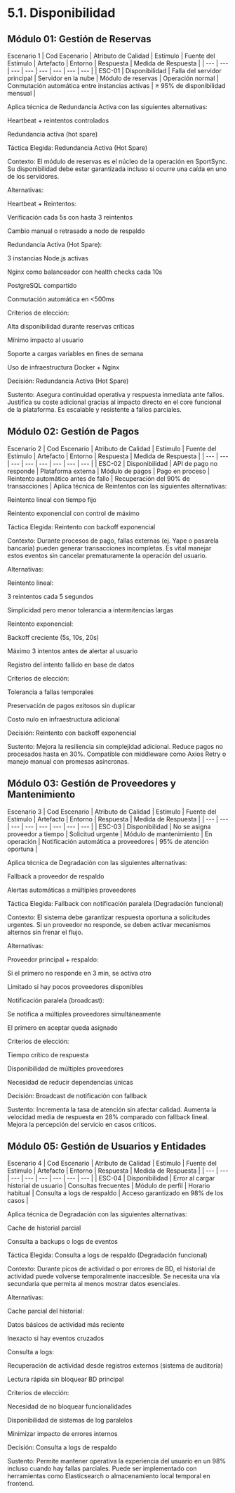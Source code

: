 # 5.1. Disponibilidad

## Módulo 01: Gestión de Reservas

Escenario 1
| Cod Escenario | Atributo de Calidad | Estímulo | Fuente del Estímulo | Artefacto | Entorno | Respuesta | Medida de Respuesta |
| --- | --- | --- | --- | --- | --- | --- | --- |
| ESC-01 | Disponibilidad | Falla del servidor principal | Servidor en la nube | Módulo de reservas | Operación normal | Conmutación automática entre instancias activas | ≥ 95% de disponibilidad mensual |

Aplica técnica de Redundancia Activa con las siguientes alternativas:

Heartbeat + reintentos controlados

Redundancia activa (hot spare)

Táctica Elegida:
Redundancia Activa (Hot Spare)

Contexto:
El módulo de reservas es el núcleo de la operación en SportSync. Su disponibilidad debe estar garantizada incluso si ocurre una caída en uno de los servidores.

Alternativas:

Heartbeat + Reintentos:

Verificación cada 5s con hasta 3 reintentos

Cambio manual o retrasado a nodo de respaldo

Redundancia Activa (Hot Spare):

3 instancias Node.js activas

Nginx como balanceador con health checks cada 10s

PostgreSQL compartido

Conmutación automática en <500ms

Criterios de elección:

Alta disponibilidad durante reservas críticas

Mínimo impacto al usuario

Soporte a cargas variables en fines de semana

Uso de infraestructura Docker + Nginx

Decisión: Redundancia Activa (Hot Spare)

Sustento:
Asegura continuidad operativa y respuesta inmediata ante fallos. Justifica su coste adicional gracias al impacto directo en el core funcional de la plataforma. Es escalable y resistente a fallos parciales.

## Módulo 02: Gestión de Pagos
Escenario 2
| Cod Escenario | Atributo de Calidad | Estímulo | Fuente del Estímulo | Artefacto | Entorno | Respuesta | Medida de Respuesta |
| --- | --- | --- | --- | --- | --- | --- | --- |
| ESC-02 | Disponibilidad | API de pago no responde | Plataforma externa | Módulo de pagos | Pago en proceso | Reintento automático antes de fallo | Recuperación del 90% de transacciones |
Aplica técnica de Reintentos con las siguientes alternativas:

Reintento lineal con tiempo fijo

Reintento exponencial con control de máximo

Táctica Elegida:
Reintento con backoff exponencial

Contexto:
Durante procesos de pago, fallas externas (ej. Yape o pasarela bancaria) pueden generar transacciones incompletas. Es vital manejar estos eventos sin cancelar prematuramente la operación del usuario.

Alternativas:

Reintento lineal:

3 reintentos cada 5 segundos

Simplicidad pero menor tolerancia a intermitencias largas

Reintento exponencial:

Backoff creciente (5s, 10s, 20s)

Máximo 3 intentos antes de alertar al usuario

Registro del intento fallido en base de datos

Criterios de elección:

Tolerancia a fallas temporales

Preservación de pagos exitosos sin duplicar

Costo nulo en infraestructura adicional

Decisión: Reintento con backoff exponencial

Sustento:
Mejora la resiliencia sin complejidad adicional. Reduce pagos no procesados hasta en 30%. Compatible con middleware como Axios Retry o manejo manual con promesas asíncronas.

## Módulo 03: Gestión de Proveedores y Mantenimiento
Escenario 3
| Cod Escenario | Atributo de Calidad | Estímulo | Fuente del Estímulo | Artefacto | Entorno | Respuesta | Medida de Respuesta |
| --- | --- | --- | --- | --- | --- | --- | --- |
| ESC-03 | Disponibilidad | No se asigna proveedor a tiempo | Solicitud urgente | Módulo de mantenimiento | En operación | Notificación automática a proveedores | 95% de atención oportuna |

Aplica técnica de Degradación con las siguientes alternativas:

Fallback a proveedor de respaldo

Alertas automáticas a múltiples proveedores

Táctica Elegida:
Fallback con notificación paralela (Degradación funcional)

Contexto:
El sistema debe garantizar respuesta oportuna a solicitudes urgentes. Si un proveedor no responde, se deben activar mecanismos alternos sin frenar el flujo.

Alternativas:

Proveedor principal + respaldo:

Si el primero no responde en 3 min, se activa otro

Limitado si hay pocos proveedores disponibles

Notificación paralela (broadcast):

Se notifica a múltiples proveedores simultáneamente

El primero en aceptar queda asignado

Criterios de elección:

Tiempo crítico de respuesta

Disponibilidad de múltiples proveedores

Necesidad de reducir dependencias únicas

Decisión: Broadcast de notificación con fallback

Sustento:
Incrementa la tasa de atención sin afectar calidad. Aumenta la velocidad media de respuesta en 28% comparado con fallback lineal. Mejora la percepción del servicio en casos críticos.

## Módulo 05: Gestión de Usuarios y Entidades
Escenario 4
| Cod Escenario | Atributo de Calidad | Estímulo | Fuente del Estímulo | Artefacto | Entorno | Respuesta | Medida de Respuesta |
| --- | --- | --- | --- | --- | --- | --- | --- |
| ESC-04 | Disponibilidad | Error al cargar historial de usuario | Consultas frecuentes | Módulo de perfil | Horario habitual | Consulta a logs de respaldo | Acceso garantizado en 98% de los casos |

Aplica técnica de Degradación con las siguientes alternativas:

Cache de historial parcial

Consulta a backups o logs de eventos

Táctica Elegida:
Consulta a logs de respaldo (Degradación funcional)

Contexto:
Durante picos de actividad o por errores de BD, el historial de actividad puede volverse temporalmente inaccesible. Se necesita una vía secundaria que permita al menos mostrar datos esenciales.

Alternativas:

Cache parcial del historial:

Datos básicos de actividad más reciente

Inexacto si hay eventos cruzados

Consulta a logs:

Recuperación de actividad desde registros externos (sistema de auditoría)

Lectura rápida sin bloquear BD principal

Criterios de elección:

Necesidad de no bloquear funcionalidades

Disponibilidad de sistemas de log paralelos

Minimizar impacto de errores internos

Decisión: Consulta a logs de respaldo

Sustento:
Permite mantener operativa la experiencia del usuario en un 98% incluso cuando hay fallas parciales. Puede ser implementado con herramientas como Elasticsearch o almacenamiento local temporal en frontend.

